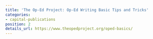 ```yaml
---
title: 'The Op-Ed Project: Op-Ed Writing Basic Tips and Tricks'
categories:
- capital-publications
position: 2
details_url: https://www.theopedproject.org/oped-basics/
---
```


